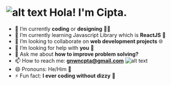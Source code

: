 # ![alt text](https://github.com/TheDudeThatCode/TheDudeThatCode/blob/master/Assets/Hi.gif) Hola! I'm Cipta.

<!--
**gnwncpta/gnwncpta** is a ✨ _special_ ✨ repository because its `README.md` (this file) appears on your GitHub profile.
-->



- 🔭 I’m currently **coding** or **designing** 👨‍💻
- 🌱 I’m currently learning Javascript Library which is **ReactJS** 🧔
- 👯 I’m looking to collaborate on **web development projects** 🌐
- 🤔 I’m looking for help with **you** 💪
- 💬 Ask me about **how to improve problem solving?**
- 📫 How to reach me: **gnwncpta@gmail.com** ![alt text](https://github.com/TheDudeThatCode/TheDudeThatCode/blob/master/Assets/Gmail.svg)
- 😄 Pronouns: He/Him 🧔
- ⚡ Fun fact: **I ever coding without dizzy** 🧔

